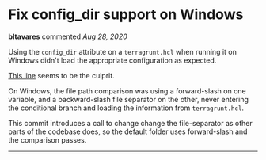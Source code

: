 # Fix config_dir support on Windows

**bltavares** commented *Aug 28, 2020*

Using the `config_dir` attribute on a `terragrunt.hcl` when running
it on Windows didn't load the appropriate configuration as expected.

[This line](https://github.com/gruntwork-io/terragrunt/blob/c395cdfdf1dd71a7cab0e4b6e07305d1d188e0d4/cli/cli_app.go#L320)
seems to be the culprit.



On Windows, the file path comparison was using a forward-slash on one
variable, and a backward-slash file separator on the other, never
entering the conditional branch and loading the information from
`terragrunt.hcl`.

This commit introduces a call to change change the file-separator as
other parts of the codebase does, so the default folder uses forward-slash
 and the comparison passes.
<br />
***


